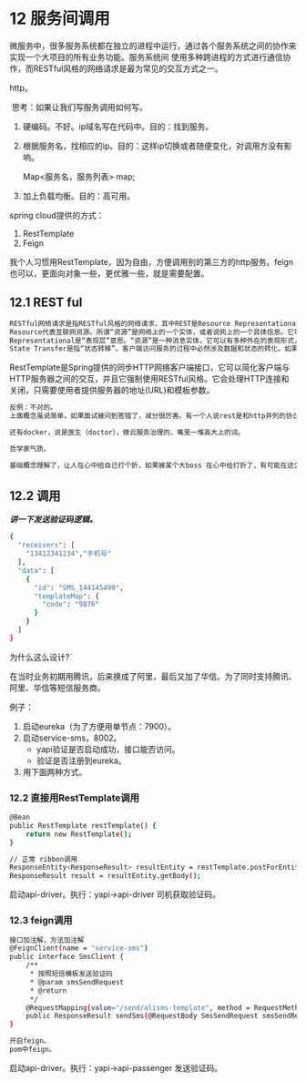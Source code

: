 # 12 服务间调用

​		微服务中，很多服务系统都在独立的进程中运行，通过各个服务系统之间的协作来实现一个大项目的所有业务功能。服务系统间 使用多种跨进程的方式进行通信协作，而RESTful风格的网络请求是最为常见的交互方式之一。

http。

​	思考：如果让我们写服务调用如何写。

1. 硬编码。不好。ip域名写在代码中。目的：找到服务。

2. 根据服务名，找相应的ip。目的：这样ip切换或者随便变化，对调用方没有影响。

   Map<服务名，服务列表> map;

3. 加上负载均衡。目的：高可用。



spring cloud提供的方式：

1. RestTemplate
2. Feign

我个人习惯用RestTemplate，因为自由，方便调用别的第三方的http服务。feign也可以，更面向对象一些，更优雅一些，就是需要配置。

## 12.1 REST ful

```sh
RESTful网络请求是指RESTful风格的网络请求，其中REST是Resource Representational State Transfer的缩写，直接翻译即“资源表现层状态转移”。
Resource代表互联网资源。所谓“资源”是网络上的一个实体，或者说网上的一个具体信息。它可以是一段文本、一首歌曲、一种服务，可以使用一个URI指向它，每种“资源”对应一个URI。
Representational是“表现层”意思。“资源”是一种消息实体，它可以有多种外在的表现形式，我们把“资源”具体呈现出来的形式叫作它的“表现层”。比如说文本可以用TXT格式进行表现，也可以使用XML格式、JSON格式和二进制格式；视频可以用MP4格式表现，也可以用AVI格式表现。URI只代表资源的实体，不代表它的形式。它的具体表现形式，应该由HTTP请求的头信息Accept和Content-Type字段指定，这两个字段是对“表现层”的描述。
State Transfer是指“状态转移”。客户端访问服务的过程中必然涉及数据和状态的转化。如果客户端想要操作服务端资源，必须通过某种手段，让服务器端资源发生“状态转移”。而这种转化是建立在表现层之上的，所以被称为“表现层状态转移”。客户端通过使用HTTP协议中的四个动词来实现上述操作，它们分别是：获取资源的GET、新建或更新资源的POST、更新资源的PUT和删除资源的DELETE。
```

RestTemplate是Spring提供的同步HTTP网络客户端接口，它可以简化客户端与HTTP服务器之间的交互，并且它强制使用RESTful风格。它会处理HTTP连接和关闭，只需要使用者提供服务器的地址(URL)和模板参数。



```sh
反例：不对的。
上面概念虽说简单，如果面试被问到答错了，减分很厉害。有一个人说rest是和http并列的协议。

还有docker，说是医生（doctor），做云服务治理的，嘴里一堆高大上的词。

哲学家气质。

基础概念理解了，让人在心中给自己打个折，如果被某个大boss 在心中给打折了，有可能在这公司晋升都难。
```



## 12.2 调用

***讲一下发送验证码逻辑。***

```sh
{
  "receivers": [
    "13412341234","手机号"
  ],
  "data": [
    {
      "id": "SMS_144145499",
      "templateMap": {
        "code": "9876"
      }
    }
  ]
}
```



为什么这么设计?

在当时业务初期用腾讯，后来换成了阿里，最后又加了华信。为了同时支持腾讯、阿里、华信等短信服务商。



例子：

1. 启动eureka（为了方便用单节点：7900）。
2. 启动service-sms，8002。
   - yapi验证是否启动成功，接口能否访问。
   - 验证是否注册到eureka。
3. 用下面两种方式。

### 12.2 直接用RestTemplate调用

```sh
@Bean
public RestTemplate restTemplate() {
	return new RestTemplate();
}

// 正常 ribbon调用
ResponseEntity<ResponseResult> resultEntity = restTemplate.postForEntity(url, smsSendRequest, ResponseResult.class);
ResponseResult result = resultEntity.getBody();


```

启动api-driver。执行：yapi->api-driver  司机获取验证码。

### 12.3 feign调用

```sh
接口加注解，方法加注解
@FeignClient(name = "service-sms")
public interface SmsClient {
	/**
	 * 按照短信模板发送验证码
	 * @param smsSendRequest
	 * @return
	 */
	@RequestMapping(value="/send/alisms-template", method = RequestMethod.POST)
	public ResponseResult sendSms(@RequestBody SmsSendRequest smsSendRequest);
}

开启feign。
pom中feign。

```

启动api-driver。执行：yapi->api-passenger 发送验证码。
